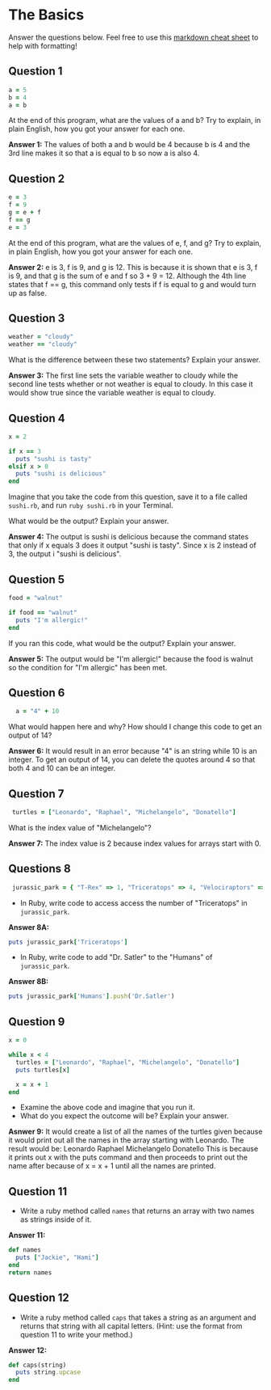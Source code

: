 # The Basics

Answer the questions below. Feel free to use this [markdown cheat sheet](https://guides.github.com/pdfs/markdown-cheatsheet-online.pdf) to help with formatting!

## Question 1

```ruby
a = 5
b = 4
a = b
```

At the end of this program, what are the values of a and b? Try to explain, in plain English, how you got your answer for each one.

**Answer 1:**
The values of both a and b would be 4 because b is 4 and the 3rd line makes it so that a is equal to b so now a is also 4.

## Question 2

```ruby
e = 3
f = 9
g = e + f
f == g
e = 3
```

At the end of this program, what are the values of e, f, and g? Try to explain, in plain English, how you got your answer for each one.

**Answer 2:**
e is 3, f is 9, and g is 12. This is because it is shown that e is 3, f is 9, and that g is the sum of e and f so 3 + 9 = 12. Although the 4th line states that f == g, this command only tests if f is equal to g and would turn up as false.

## Question 3

```ruby
weather = "cloudy"
weather == "cloudy"
```

What is the difference between these two statements? Explain your answer.

**Answer 3:**
The first line sets the variable weather to cloudy while the second line tests whether or not weather is equal to cloudy. In this case it would show true since the variable weather is equal to cloudy.

## Question 4

```ruby
x = 2

if x == 3
  puts "sushi is tasty"
elsif x > 0
  puts "sushi is delicious"
end
```

Imagine that you take the code from this question, save it to a file called `sushi.rb`, and run `ruby sushi.rb` in your Terminal.

What would be the output? Explain your answer.

**Answer 4:**
The output is sushi is delicious because the command states that only if x equals 3 does it output "sushi is tasty". Since x is 2 instead of 3, the output i "sushi is delicious".

## Question 5

```ruby
food = "walnut"

if food == "walnut"
  puts "I'm allergic!"
end
```

If you ran this code, what would be the output? Explain your answer.

**Answer 5:**
The output would be "I'm allergic!" because the food is walnut so the condition for "I'm allergic" has been met.

## Question 6

```ruby
  a = "4" + 10
```

What would happen here and why? How should I change this code to get an output of 14?

**Answer 6:**
It would result in an error because "4" is an string while 10 is an integer. To get an output of 14, you can delete the quotes around 4 so that both 4 and 10 can be an integer.

## Question 7

```ruby
 turtles = ["Leonardo", "Raphael", "Michelangelo", "Donatello"]
```

What is the index value of "Michelangelo"?

**Answer 7:**
The index value is 2 because index values for arrays start with 0.

## Questions 8

```ruby
 jurassic_park = { "T-Rex" => 1, "Triceratops" => 4, "Velociraptors" => 6, "Humans" => ["Dr. Malcolm", "Dr. Grant"] }
```

* In Ruby, write code to access access the number of "Triceratops" in `jurassic_park`.

**Answer 8A:**
```ruby
puts jurassic_park['Triceratops']
```

* In Ruby, write code to add "Dr. Satler" to the "Humans" of `jurassic_park`.

**Answer 8B:**
```ruby
puts jurassic_park['Humans'].push('Dr.Satler')
```

## Question 9

```ruby
x = 0

while x < 4
  turtles = ["Leonardo", "Raphael", "Michelangelo", "Donatello"]
  puts turtles[x]

  x = x + 1
end
```

* Examine the above code and imagine that you run it.
* What do you expect the outcome will be? Explain your answer.

**Asnwer 9:**
It would create a list of all the names of the turtles given because it would print out all the names in the array starting with Leonardo. The result would be:
Leonardo
Raphael
Michelangelo
Donatello
This is because it prints out x with the puts command and then proceeds to print out the name after because of x = x + 1 until all the names are printed.

## Question 11

* Write a ruby method called `names` that returns an array with two names as strings inside of it.

**Answer 11:**
```ruby
def names
  puts ["Jackie", "Hami"]
end
return names
```

## Question 12

* Write a ruby method called `caps` that takes a string as an argument and returns that string with all capital letters. (Hint: use the format from question 11 to write your method.)

**Answer 12:**
```ruby
def caps(string)
  puts string.upcase
end
```
